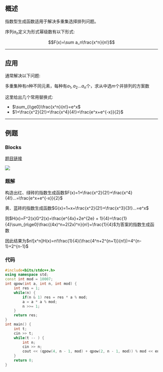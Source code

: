 ## 概述

指数型生成函数适用于解决多重集选择排列问题。

序列$a_n$定义为形式幂级数有以下形式:

$$F(x)=\sum a_n\frac{x^n}{n!}$$

---

## 应用

通常解决以下问题:

多重集种有$n$种不同元素，每种有$a_1,a_2...a_n$个，求从中选$m$个并排列的方案数

这里给出几个常用替换式:

+   $\sum_{i\ge0}\frac{x^n}{n!}=e^x$
+   $1+\frac{x^2}{2!}+\frac{x^4}{4!}=\frac{e^x+e^{-x}}{2}$

---

## 例题

### Blocks

<a href="https://ac.nowcoder.com/acm/contest/24710/D">题目链接</a>

![](../../image/6.png)

### 题解

构造出红、绿砖的指数生成函数$F(x)=1+\frac{x^2}{2!}+\frac{x^4}{4!}...=\frac{e^x+e^{-x}}{2}$

黄、蓝砖的指数生成函数$G(x)=1+x+\frac{x^2}{2!}+\frac{x^3}{3!}...=e^x$

则$H(x)=F^2(x)G^2(x)=\frac{e^{4x}+2e^{2e} + 1}{4}=\frac{1}{4}\sum_{n\ge0}\frac{(4x)^n+2(2x)^n}{n!}+\frac{1}{4}$为答案的指数生成函数

因此结果为$n![x^n]H(x)=n!\frac{1}{4}(\frac{4^n+2^{n+1}}{n!})=4^{n-1}+2^{n-1}$

### 代码

```c++
#include<bits/stdc++.h>
using namespace std;
const int mod = 10007;
int qpow(int a, int n, int mod) {
    int res = 1;
    while(n) {
        if(n & 1) res = res * a % mod;
        a = a * a % mod;
        n >>= 1;
    }
    return res;
}
int main() {
    int t;
    cin >> t;
    while(t -- ) {
        int n;
        cin >> n;
        cout << (qpow(4, n - 1, mod) + qpow(2, n - 1, mod)) % mod << endl;
    }
    return 0;
}
```
